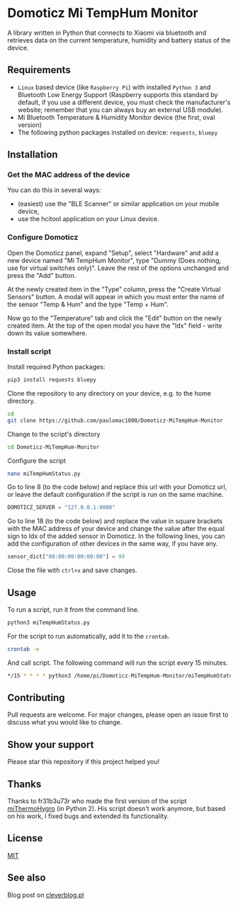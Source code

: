 # Domoticz Mi TempHum Monitor

A library written in Python that connects to Xiaomi via bluetooth and retrieves data on the current temperature, humidity and battery status of the device.

## Requirements

- `Linux` based device (like `Raspberry Pi`) with installed `Python 3` and Bluetooth Low Energy Support (Raspberry supports this standard by default, if you use a different device, you must check the manufacturer's website; remember that you can always buy an external USB module).
- Mi Bluetooth Temperature & Humidity Monitor device (the first, oval version)
- The following python packages installed on device: `requests`, `bluepy`

## Installation

### Get the MAC address of the device

You can do this in several ways:
- (easiest) use the "BLE Scanner" or similar application on your mobile device,
- use the hcitool application on your Linux device.

### Configure Domoticz

Open the Domoticz panel, expand "Setup", select "Hardware" and add a new device named "Mi TempHum Monitor", type "Dummy (Does nothing, use for virtual switches only)". Leave the rest of the options unchanged and press the "Add" button.

At the newly created item in the "Type" column, press the "Create Virtual Sensors" button. A modal will appear in which you must enter the name of the sensor "Temp & Hum" and the type "Temp + Hum".

Now go to the "Temperature" tab and click the "Edit" button on the newly created item. At the top of the open modal you have the "Idx" field - write down its value somewhere.

### Install script

Install required Python packages:

```bash
pip3 install requests bluepy
```

Clone the repository to any directory on your device, e.g. to the home directory.

```bash
cd
git clone https://github.com/paulomac1000/Domoticz-MiTempHum-Monitor
```

Change to the script's directory

```bash
cd Domoticz-MiTempHum-Monitor
```

Configure the script

```bash
nano miTempHumStatus.py
```

Go to line 8 (to the code below) and replace this url with your Domoticz url, or leave the default configuration if the script is run on the same machine.

```python
DOMOTICZ_SERVER = "127.0.0.1:8080"
```

Go to line 18 (to the code below)  and replace the value in square brackets with the MAC address of your device and change the value after the equal sign to Idx of the added sensor in Domoticz. In the following lines, you can add the configuration of other devices in the same way, if you have any.

```python
sensor_dict["00:00:00:00:00:00"] = 99
```

Close the file with `ctrl+x` and save changes.

## Usage

To run a script, run it from the command line.

```bash
python3 miTempHumStatus.py
```

For the script to run automatically, add it to the `crontab`.

```bash
crontab -e
```

And call script. The following command will run the script every 15 minutes.

```bash
*/15 * * * * python3 /home/pi/Domoticz-MiTempHum-Monitor/miTempHumStatus.py
```

## Contributing
Pull requests are welcome. For major changes, please open an issue first to discuss what you would like to change.

## Show your support

Please star this repository if this project helped you!

## Thanks
Thanks to fr31b3u73r who made the first version of the script [miThermoHygro](https://github.com/fr31b3u73r/miThermoHygro) (in Python 2). His script doesn't work anymore, but based on his work, I fixed bugs and extended its functionality.

## License
[MIT](https://choosealicense.com/licenses/mit/)

## See also
Blog post on [cleverblog.pl](https://cleverblog.pl/?p=204)